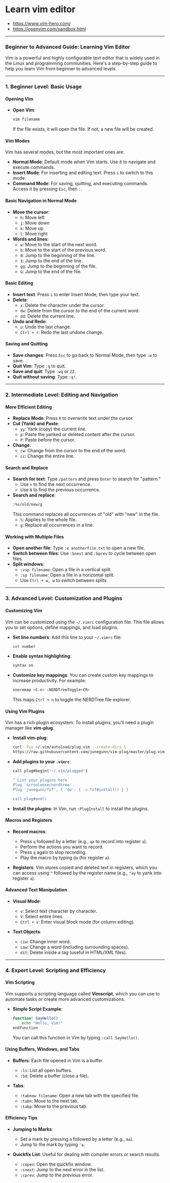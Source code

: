 # Learn vim editor
- https://www.vim-hero.com/
- https://openvim.com/sandbox.html


---
### Beginner to Advanced Guide: Learning Vim Editor

Vim is a powerful and highly configurable text editor that is widely used in the Linux and programming communities. Here's a step-by-step guide to help you learn Vim from beginner to advanced levels.

---

### **1. Beginner Level: Basic Usage**

#### **Opening Vim**
- **Open Vim**: 
  ```bash
  vim filename
  ```
  If the file exists, it will open the file. If not, a new file will be created.

#### **Vim Modes**
Vim has several modes, but the most important ones are:
- **Normal Mode**: Default mode when Vim starts. Use it to navigate and execute commands.
- **Insert Mode**: For inserting and editing text. Press `i` to switch to this mode.
- **Command Mode**: For saving, quitting, and executing commands. Access it by pressing `Esc`, then `:`.

#### **Basic Navigation in Normal Mode**
- **Move the cursor**:
  - `h`: Move left
  - `j`: Move down
  - `k`: Move up
  - `l`: Move right
- **Words and lines**:
  - `w`: Move to the start of the next word.
  - `b`: Move to the start of the previous word.
  - `0`: Jump to the beginning of the line.
  - `$`: Jump to the end of the line.
  - `gg`: Jump to the beginning of the file.
  - `G`: Jump to the end of the file.

#### **Basic Editing**
- **Insert text**: Press `i` to enter Insert Mode, then type your text.
- **Delete**:
  - `x`: Delete the character under the cursor.
  - `dw`: Delete from the cursor to the end of the current word.
  - `dd`: Delete the current line.
- **Undo and Redo**:
  - `u`: Undo the last change.
  - `Ctrl + r`: Redo the last undone change.
  
#### **Saving and Quitting**
- **Save changes**: Press `Esc` to go back to Normal Mode, then type `:w` to save.
- **Quit Vim**: Type `:q` to quit.
- **Save and quit**: Type `:wq` or `ZZ`.
- **Quit without saving**: Type `:q!`.

---

### **2. Intermediate Level: Editing and Navigation**

#### **More Efficient Editing**
- **Replace Mode**: Press `R` to overwrite text under the cursor.
- **Cut (Yank) and Paste**:
  - `yy`: Yank (copy) the current line.
  - `p`: Paste the yanked or deleted content after the cursor.
  - `P`: Paste before the cursor.
- **Change**:
  - `cw`: Change from the cursor to the end of the word.
  - `cc`: Change the entire line.

#### **Search and Replace**
- **Search for text**: Type `/pattern` and press `Enter` to search for "pattern."
  - Use `n` to find the next occurrence.
  - Use `N` to find the previous occurrence.
- **Search and replace**:
  ```bash
  :%s/old/new/g
  ```
  This command replaces all occurrences of "old" with "new" in the file.
  - `%`: Applies to the whole file.
  - `g`: Replace all occurrences in a line.

#### **Working with Multiple Files**
- **Open another file**: Type `:e anotherfile.txt` to open a new file.
- **Switch between files**: Use `:bnext` and `:bprev` to cycle between open files.
- **Split windows**:
  - `:vsp filename`: Open a file in a vertical split.
  - `:sp filename`: Open a file in a horizontal split.
  - Use `Ctrl + w, w` to switch between splits.

---

### **3. Advanced Level: Customization and Plugins**

#### **Customizing Vim**
Vim can be customized using the `~/.vimrc` configuration file. This file allows you to set options, define mappings, and load plugins.
- **Set line numbers**:
  Add this line to your `~/.vimrc` file:
  ```bash
  set number
  ```
- **Enable syntax highlighting**:
  ```bash
  syntax on
  ```
- **Customize key mappings**:
  You can create custom key mappings to increase productivity. For example:
  ```bash
  nnoremap <C-n> :NERDTreeToggle<CR>
  ```
  This maps `Ctrl + n` to toggle the NERDTree file explorer.

#### **Using Vim Plugins**
Vim has a rich plugin ecosystem. To install plugins, you'll need a plugin manager like **vim-plug**.

- **Install vim-plug**:
  ```bash
  curl -fLo ~/.vim/autoload/plug.vim --create-dirs \
  https://raw.githubusercontent.com/junegunn/vim-plug/master/plug.vim
  ```
- **Add plugins to your `.vimrc`**:
  ```bash
  call plug#begin('~/.vim/plugged')

  " List your plugins here
  Plug 'scrooloose/nerdtree'
  Plug 'junegunn/fzf', { 'do': { -> fzf#install() } }

  call plug#end()
  ```

- **Install the plugins**: In Vim, run `:PlugInstall` to install the plugins.

#### **Macros and Registers**
- **Record macros**:
  - Press `q` followed by a letter (e.g., `qa` to record into register `a`).
  - Perform the actions you want to record.
  - Press `q` again to stop recording.
  - Play the macro by typing `@a` (for register `a`).
  
- **Registers**: Vim stores copied and deleted text in registers, which you can access using `"` followed by the register name (e.g., `"ay` to yank into register `a`).

#### **Advanced Text Manipulation**
- **Visual Mode**:
  - `v`: Select text character by character.
  - `V`: Select entire lines.
  - `Ctrl + v`: Enter visual block mode (for column editing).
  
- **Text Objects**:
  - `ciw`: Change inner word.
  - `caw`: Change a word (including surrounding spaces).
  - `dit`: Delete inside a tag (useful in HTML/XML files).

---

### **4. Expert Level: Scripting and Efficiency**

#### **Vim Scripting**
Vim supports a scripting language called **Vimscript**, which you can use to automate tasks or create more advanced customizations.

- **Simple Script Example**:
  ```bash
  function! SayHello()
      echo "Hello, Vim!"
  endfunction
  ```
  You can call this function in Vim by typing `:call SayHello()`.

#### **Using Buffers, Windows, and Tabs**
- **Buffers**: Each file opened in Vim is a buffer.
  - `:ls`: List all open buffers.
  - `:bd`: Delete a buffer (close a file).
  
- **Tabs**:
  - `:tabnew filename`: Open a new tab with the specified file.
  - `:tabn`: Move to the next tab.
  - `:tabp`: Move to the previous tab.

#### **Efficiency Tips**
- **Jumping to Marks**:
  - Set a mark by pressing `m` followed by a letter (e.g., `ma`).
  - Jump to the mark by typing `'a`.
  
- **Quickfix List**: Useful for dealing with compiler errors or search results.
  - `:copen`: Open the quickfix window.
  - `:cnext`: Jump to the next error in the list.
  - `:cprev`: Jump to the previous error.
